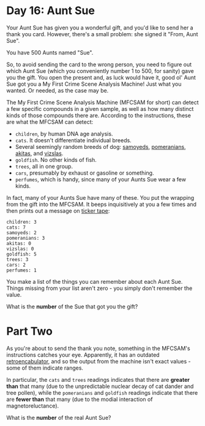 # Day 16: Aunt Sue
Your Aunt Sue has given you a wonderful gift, and you'd like to send her a thank you card. However, there's a small 
problem: she signed it "From, Aunt Sue".

You have 500 Aunts named "Sue".

So, to avoid sending the card to the wrong person, you need to figure out which Aunt Sue (which you conveniently 
number 1 to 500, for sanity) gave you the gift. You open the present and, as luck would have it, good ol' Aunt Sue got 
you a My First Crime Scene Analysis Machine! Just what you wanted. Or needed, as the case may be.

The My First Crime Scene Analysis Machine (MFCSAM for short) can detect a few specific compounds in a given sample, as 
well as how many distinct kinds of those compounds there are. According to the instructions, these are what the MFCSAM 
can detect:
* `children`, by human DNA age analysis.
* `cats`. It doesn't differentiate individual breeds.
* Several seemingly random breeds of dog: [samoyeds](https://en.wikipedia.org/wiki/Samoyed_%28dog%29), 
[pomeranians](https://en.wikipedia.org/wiki/Pomeranian_%28dog%29), 
[akitas](https://en.wikipedia.org/wiki/Akita_%28dog%29), and [vizslas](https://en.wikipedia.org/wiki/Vizsla).
* `goldfish`. No other kinds of fish.
* `trees`, all in one group.
* `cars`, presumably by exhaust or gasoline or something.
* `perfumes`, which is handy, since many of your Aunts Sue wear a few kinds.

In fact, many of your Aunts Sue have many of these. You put the wrapping from the gift into the MFCSAM. It beeps 
inquisitively at you a few times and then prints out a message on 
[ticker tape](https://en.wikipedia.org/wiki/Ticker_tape):
```
children: 3
cats: 7
samoyeds: 2
pomeranians: 3
akitas: 0
vizslas: 0
goldfish: 5
trees: 3
cars: 2
perfumes: 1
```
You make a list of the things you can remember about each Aunt Sue. Things missing from your list aren't zero - you 
simply don't remember the value.

What is the **number** of the Sue that got you the gift?

# Part Two
As you're about to send the thank you note, something in the MFCSAM's instructions catches your eye. Apparently, it 
has an outdated [retroencabulator](https://www.youtube.com/watch?v=RXJKdh1KZ0w), and so the output from the machine 
isn't exact values - some of them indicate ranges.

In particular, the `cats` and `trees` readings indicates that there are **greater than** that many (due to the 
unpredictable nuclear decay of cat dander and tree pollen), while the `pomeranians` and `goldfish` readings indicate 
that there are **fewer than** that many (due to the modial interaction of magnetoreluctance).

What is the **number** of the real Aunt Sue?
